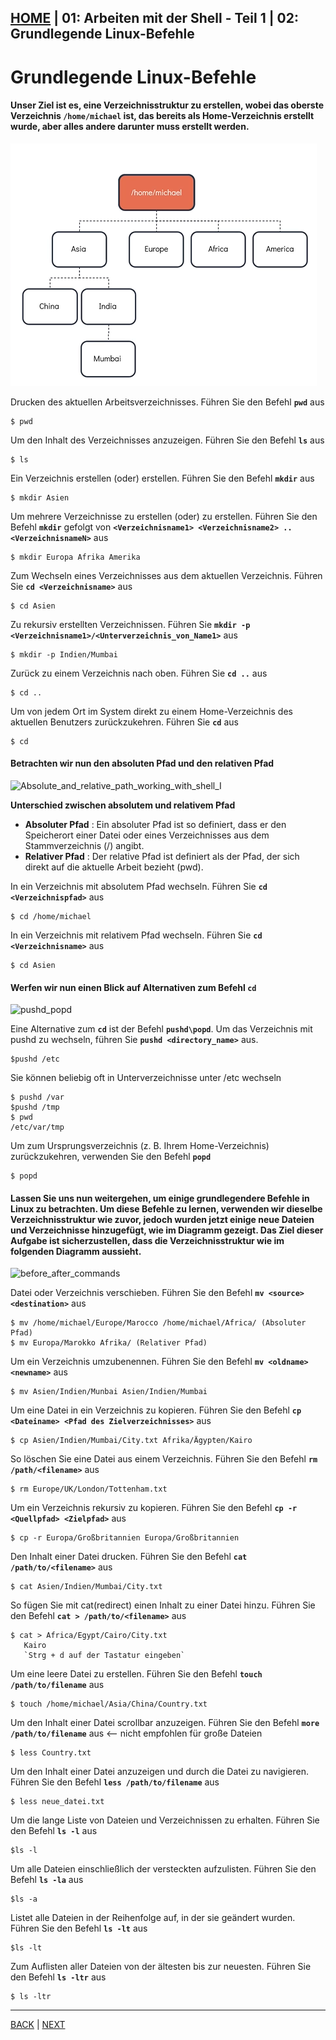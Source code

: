 [HOME](../../README.md) | 01: Arbeiten mit der Shell - Teil 1 | 02: Grundlegende Linux-Befehle
---
# Grundlegende Linux-Befehle

#### Unser Ziel ist es, eine Verzeichnisstruktur zu erstellen, wobei das oberste Verzeichnis **`/home/michael`** ist, das bereits als Home-Verzeichnis erstellt wurde, aber alles andere darunter muss erstellt werden.

![mkdir_cd_working_with_shell_I](../../images/mkdir_cd_working_with_shell_I.PNG)

Drucken des aktuellen Arbeitsverzeichnisses. Führen Sie den Befehl **`pwd`** aus
```
$ pwd
```

Um den Inhalt des Verzeichnisses anzuzeigen. Führen Sie den Befehl **`ls`** aus
```
$ ls
````

Ein Verzeichnis erstellen (oder) erstellen. Führen Sie den Befehl **`mkdir`** aus
```
$ mkdir Asien
```

Um mehrere Verzeichnisse zu erstellen (oder) zu erstellen. Führen Sie den Befehl **`mkdir`** gefolgt von **`<Verzeichnisname1> <Verzeichnisname2> .. <VerzeichnisnameN>`** aus
```
$ mkdir Europa Afrika Amerika
```

Zum Wechseln eines Verzeichnisses aus dem aktuellen Verzeichnis. Führen Sie **`cd <Verzeichnisname>`** aus
```
$ cd Asien
```

Zu rekursiv erstellten Verzeichnissen. Führen Sie **`mkdir -p <Verzeichnisname1>/<Unterverzeichnis_von_Name1>`** aus
```
$ mkdir -p Indien/Mumbai
```

Zurück zu einem Verzeichnis nach oben. Führen Sie **`cd ..`** aus
```
$ cd ..
```

Um von jedem Ort im System direkt zu einem Home-Verzeichnis des aktuellen Benutzers zurückzukehren. Führen Sie **`cd`** aus
```
$ cd
```

#### Betrachten wir nun den absoluten Pfad und den relativen Pfad

![Absolute_and_relative_path_working_with_shell_I](../../images/Absolute_and_relative_path_working_with_shell_I.PNG)

**Unterschied zwischen absolutem und relativem Pfad**

- **Absoluter Pfad** : Ein absoluter Pfad ist so definiert, dass er den Speicherort einer Datei oder eines Verzeichnisses aus dem Stammverzeichnis (/) angibt.
- **Relativer Pfad** : Der relative Pfad ist definiert als der Pfad, der sich direkt auf die aktuelle Arbeit bezieht (pwd).

In ein Verzeichnis mit absolutem Pfad wechseln. Führen Sie **`cd <Verzeichnispfad>`** aus
```
$ cd /home/michael
```

In ein Verzeichnis mit relativem Pfad wechseln. Führen Sie **`cd <Verzeichnisname>`** aus
```
$ cd Asien
```

#### Werfen wir nun einen Blick auf Alternativen zum Befehl **`cd`**

![pushd_popd](../../images/pushd_popd.PNG)

Eine Alternative zum **`cd`** ist der Befehl **`pushd\popd`**. Um das Verzeichnis mit pushd zu wechseln, führen Sie **`pushd <directory_name>`** aus.
```
$pushd /etc
```

Sie können beliebig oft in Unterverzeichnisse unter /etc wechseln
```
$ pushd /var
$pushd /tmp
$ pwd
/etc/var/tmp
```

Um zum Ursprungsverzeichnis (z. B. Ihrem Home-Verzeichnis) zurückzukehren, verwenden Sie den Befehl **`popd`**
```
$ popd
```

#### Lassen Sie uns nun weitergehen, um einige grundlegendere Befehle in Linux zu betrachten. Um diese Befehle zu lernen, verwenden wir dieselbe Verzeichnisstruktur wie zuvor, jedoch wurden jetzt einige neue Dateien und Verzeichnisse hinzugefügt, wie im Diagramm gezeigt. Das Ziel dieser Aufgabe ist sicherzustellen, dass die Verzeichnisstruktur wie im folgenden Diagramm aussieht.

![before_after_commands](../../images/before_after_commands.PNG)

Datei oder Verzeichnis verschieben. Führen Sie den Befehl **`mv <source> <destination>`** aus
```
$ mv /home/michael/Europe/Marocco /home/michael/Africa/ (Absoluter Pfad)
$ mv Europa/Marokko Afrika/ (Relativer Pfad)
```

Um ein Verzeichnis umzubenennen. Führen Sie den Befehl **`mv <oldname> <newname>`** aus
```
$ mv Asien/Indien/Munbai Asien/Indien/Mumbai
```

Um eine Datei in ein Verzeichnis zu kopieren. Führen Sie den Befehl **`cp <Dateiname> <Pfad des Zielverzeichnisses>`** aus
```
$ cp Asien/Indien/Mumbai/City.txt Afrika/Ägypten/Kairo
```

So löschen Sie eine Datei aus einem Verzeichnis. Führen Sie den Befehl **`rm /path/<filename>`** aus
```
$ rm Europe/UK/London/Tottenham.txt
```

Um ein Verzeichnis rekursiv zu kopieren. Führen Sie den Befehl **`cp -r <Quellpfad> <Zielpfad>`** aus
```
$ cp -r Europa/Großbritannien Europa/Großbritannien
```

Den Inhalt einer Datei drucken. Führen Sie den Befehl **`cat /path/to/<filename>`** aus
```
$ cat Asien/Indien/Mumbai/City.txt
```

So fügen Sie mit cat(redirect) einen Inhalt zu einer Datei hinzu. Führen Sie den Befehl **`cat > /path/to/<filename>`** aus
```
$ cat > Africa/Egypt/Cairo/City.txt
   Kairo
   `Strg + d auf der Tastatur eingeben`
```

Um eine leere Datei zu erstellen. Führen Sie den Befehl **`touch /path/to/filename`** aus
```
$ touch /home/michael/Asia/China/Country.txt
```

Um den Inhalt einer Datei scrollbar anzuzeigen. Führen Sie den Befehl **`more /path/to/filename`** aus <-- nicht empfohlen für große Dateien
```
$ less Country.txt
```

Um den Inhalt einer Datei anzuzeigen und durch die Datei zu navigieren. Führen Sie den Befehl **`less /path/to/filename`** aus
```
$ less neue_datei.txt
```

Um die lange Liste von Dateien und Verzeichnissen zu erhalten. Führen Sie den Befehl **`ls -l`** aus
```
$ls -l
```

Um alle Dateien einschließlich der versteckten aufzulisten. Führen Sie den Befehl **`ls -la`** aus
```
$ls -a
```

Listet alle Dateien in der Reihenfolge auf, in der sie geändert wurden. Führen Sie den Befehl **`ls -lt`** aus
```
$ls -lt
```

Zum Auflisten aller Dateien von der ältesten bis zur neuesten. Führen Sie den Befehl **`ls -ltr`** aus
```
$ ls -ltr
```
---
[BACK](./01-Einführung-in-die-Shell.md) | [NEXT](./03-Command-Line-Help.md)
